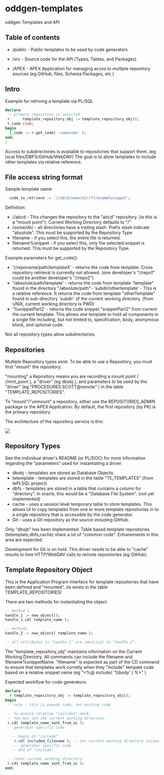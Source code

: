 # oddgen-templates

oddgen Templates and API





Table of contents
-----------------
 - /public - Public templates to be used by code generators

 - /src - Source code for the API (Types, Tables, and Packages)

 - /APEX - APEX Application for managing acces to multiple repository sources (eg GitHub, files, Schema Packages, etc.)


Intro
-----

Example for retriving a template via PL/SQL
```sql
declare
 -- primary repository is selected
 r      template_repository_obj := template_repository_obj();
 l_code clob;
begin
  l_code := r.get_code( 'somecode' );
end;
/
```

Access to subdirectories is available to repositories that support them. (eg local files/DBFS/GitHub/WebDAV)
The goal is to allow templates to include other templates via relative reference.

File access string format
-------------------------
Sample template name:
```sql
  code_to_retrieve := '//abcd/some/dir/filename%snippet';
```
Definition:
 - //abcd  - This changes the repository to the "abcd" repository. (ie this is a "mount point"). Current Working Directory defaults to "/"
 - /some/dir/ - all directories have a trailing slash.  Prefix slash indicate "absolute".  This must be supported by the Repository Type
 - filename - if you select this, the entire file is returned.
 - filename%snippet - if you select this, only the selected snippet is returned.  This must be supported by the Repository Type.

Example parameters for get_code():
- '//reponame/path/templateX' - returns the code from template.  Cross repository retrieval is currently not allowed. (one developer's "//repo1" could be another developer's "//repo2")
- '/absolute/path/template' - returns the code from template "template" found in the directory "/absolute/path"- 'subdir/othertemplate' - This is a relative reference.  It returns the code from template "otherTemplate" found in sub-directory 'subdir' of the current working directory. (from UNIX, current working directory is PWD)
- '%snippetPart2' - returns the code snippet "snippetPart2" from current the current template.  This allows one template to hold all components in a single file including, but not limited to, specification, body, anonymous block, and optional code.

Not all repository types allow subdirectories.
 

Repositories
------------
Multiple Repository types exist.  To be able to use a Repository, you must first "mount" the repository.

"mounting" a Repository means you are recording a mount point ( //mnt_point ), a "driver" (eg dbobj ), and parameters to be used by the "driver" (eg "PROCEDURES:SCOTT@remote" ) in the table "TEMPLATE_REPOSITORIES".

To "mount"/"unmount" a repository, either use the REPOSITORIES_ADMIN package or the APEX Application.  By default, the first repository (by PK) is the primary repository.

The architecture of the repository service is this:

<img src="https://raw.github.com/MikeKutz/oddgen-templates/master/template_repository_arch.png" align="center" />

Repository Types
----------------
See the individual driver's README (or PL/DOC) for more information regarding the "parameters" used for instantiating a driver.

- dbobj - templates are stored as Database Objects.
- tetemplate - templates are stored in the table "TE_TEMPLATES" (from tePLSQL project)
- dbfs - templates are stored in a table that contains a column for "directory".  In oracle, this would be a "Database File System".  (not yet implemented)
- cache - uses a session level temporary table to store templates.  This allows UI to copy templates from one or more template repositories in to a single repository that is accessible by the code generator.
- Git - uses a Git repository as the source including GitHub.

Only "dbojb" has been implemented.  Table based template repositories (tetemplate,dbfs,cache) share a lot of "common code".  Enhanements in this area are expected.

Development for Git is on hold.  This driver needs to be able to "cache" results to limit HTTP/WebDAV calls to remote repositories (eg GitHub).

Template Repository Object
--------------------------
This is the Application Program Interface for template repositories that have been defined and "mounted".  (ie exists in the table TEMPLATE_REPOSITORIES)

There are two methods for instantiating the object.
```sql
-- method 1
handle_1 := new_object();
handle_1.cd( template_name );

-- method2
handle_2 := new_object( template_name );

-- all attributes in "handle_1" are identical to "handle_2".
```

The "template_repository_obj" maintains information on the Current Working Directory.  All commands can include the filename and filename%snippetName.  "filename" is expected as part of the CD command to ensure that templates work corretly when they "include" tempate code based on a relative snippet name (eg "<%@ include( '%body' ) %>" )

Expected workflow for code generators:
```sql
declare
  r template_repository_obj := template_repository_obj();
begin
 -- note - this is pseudo code, not working code
 
 -- to ensure relative "includes" work,
 -- You mus set the current working directory.
 r.cd( template_name_sent_from_ui );
 -- generator specific code

   -- begin of "include"
    r.cd( included_filename ); -- set current working directory incase sub-includes are relative
    -- generator specific code
   -- end of "include"

 -- reset current working directory
 r.cd( template_name_sent_from_ui );
end;
```
